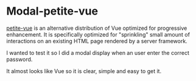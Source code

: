# Modal-petite-vue

[petite-vue](https://github.com/vuejs/petite-vue) is an alternative distribution of Vue optimized for progressive enhancement. It is specifically optimized for "sprinkling" small amount of interactions on an existing HTML page rendered by a server framework.

I wanted to test it so I did a modal display when an user enter the correct password.

It almost looks like Vue so it is clear, simple and easy to get it.
